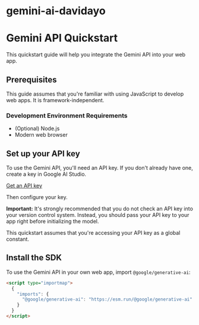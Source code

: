 # gemini-ai-davidayo

# Gemini API Quickstart

This quickstart guide will help you integrate the Gemini API into your web app.

## Prerequisites

This guide assumes that you're familiar with using JavaScript to develop web apps. It is framework-independent.

### Development Environment Requirements

- (Optional) Node.js
- Modern web browser

## Set up your API key

To use the Gemini API, you'll need an API key. If you don't already have one, create a key in Google AI Studio.

[Get an API key](https://ai.google.com/studio)

Then configure your key.

**Important:** It's strongly recommended that you do not check an API key into your version control system. Instead, you should pass your API key to your app right before initializing the model.

This quickstart assumes that you're accessing your API key as a global constant.

## Install the SDK

To use the Gemini API in your own web app, import `@google/generative-ai`:

```html
<script type="importmap">
  {
    "imports": {
      "@google/generative-ai": "https://esm.run/@google/generative-ai"
    }
  }
</script>

